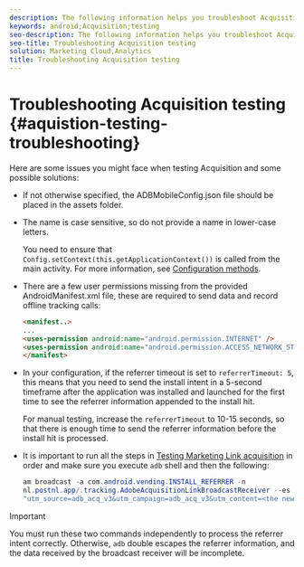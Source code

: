 ```yaml
---
description: The following information helps you troubleshoot Acquisition testing issues.
keywords: android;Acquisition;testing
seo-description: The following information helps you troubleshoot Acquisition testing issues.
seo-title: Troubleshooting Acquisition testing
solution: Marketing Cloud,Analytics
title: Troubleshooting Acquisition testing
---
```


# Troubleshooting Acquisition testing {#aquistion-testing-troubleshooting}

Here are some issues you might face when testing Acquisition and some possible solutions:

* If not otherwise specified, the ADBMobileConfig.json file should be placed in the assets folder.

* The name is case sensitive, so do not provide a name in lower-case letters.  

  You need to ensure that `Config.setContext(this.getApplicationContext())` is called from the main activity. For more information, see [Configuration methods](https://docs.adobe.com/content/help/en/mobile-services/android/configuration-android/methods.html).

* There are a few user permissions missing from the provided AndroidManifest.xml file, these are required to send data and record offline tracking calls:

  ```html
  <manifest..>
  ... 
  <uses-permission android:name="android.permission.INTERNET" />
  <uses-permission android:name="android.permission.ACCESS_NETWORK_STATE" />
  </manifest>
  ```

* In your configuration, if the referrer timeout is set to `referrerTimeout: 5`, this means that you need to send the install intent in a 5-second timeframe after the application was installed and launched for the first time to see the referrer information appended to the install hit. 

  For manual testing, increase the `referrerTimeout` to 10-15 seconds, so that there is enough time to send the referrer information before the install hit is processed.

* It is important to run all the steps in [Testing Marketing Link acquisition](https://docs.adobe.com/content/help/en/mobile-services/android/acquisition-android/t-testing-marketing-link-acquisition.html) in order and make sure you execute `adb` shell and then the following:

  ```java
  am broadcast -a com.android.vending.INSTALL_REFERRER -n 
  nl.postnl.app/.tracking.AdobeAcquisitionLinkBroadcastReceiver --es "referrer"
  "utm_source=adb_acq_v3&utm_campaign=adb_acq_v3&utm_content=<the newly generated id at step #7>"
  ```

>[!IMPORTANT]
>
>You must run these two commands independently to process the referrer intent correctly.  Otherwise, `adb` double escapes the referrer information, and the data received by the broadcast receiver will be incomplete.
